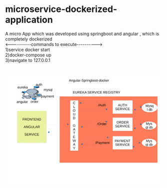 # microservice-dockerized-application
A micro App which was developed using springboot and angular , which is completely dockerized</br>
        <----------commands to execute----------></br>
        1)service docker start</br>
        2)docker-compose up</br>
        3)navigate to 127.0.0.1

</br>
<img
  src="https://github.com/srimanth94/microservice-dockerized-application/blob/main/ASD-presentation.png"
  alt="Alt text"
  title="Optional title"
  style="display: inline-block; margin: 0 auto; max-widh: 300px">
</br>
